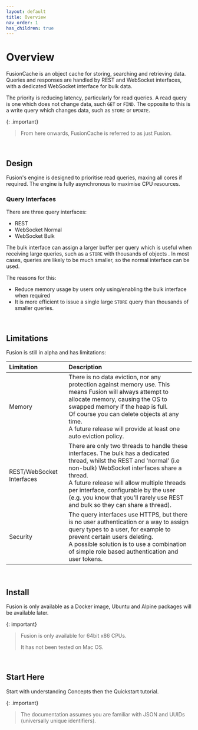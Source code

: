 ```yaml
---
layout: default
title: Overview
nav_order: 1
has_children: true
---
```



# Overview

FusionCache is an object cache for storing, searching and retrieving data. Queries and responses are handled by REST and WebSocket interfaces, with a dedicated WebSocket interface for bulk data.

The priority is reducing latency, particularly for read queries. A read query is one which does not change data, such `GET` or `FIND`. The opposite to this is a write query which changes data, such as `STORE` or `UPDATE`.

{: .important}

> From here onwards, FusionCache is referred to as just Fusion.

<br/>

## Design

Fusion's engine is designed to prioritise read queries, maxing all cores if required. The engine is fully asynchronous to maximise CPU resources. 

### Query Interfaces
There are three query interfaces:

- REST
- WebSocket Normal
- WebSocket Bulk

The bulk interface can assign a larger buffer per query which is useful when receiving large queries, such as a `STORE` with thousands of objects . In most cases, queries are likely to be much smaller, so the normal interface can be used.

The reasons for this:
- Reduce memory usage by users only using/enabling the bulk interface when required
- It is more efficient to issue a single large `STORE` query than thousands of smaller queries.

<br/>


## Limitations
Fusion is still in alpha and has limitations:


| Limitation            | Description               |
|:----------------------|:--------------------------|
|Memory | There is no data eviction, nor any protection against memory use. This means Fusion will always attempt to allocate memory, causing the OS to swapped memory if the heap is full. <br/> Of course you can delete objects at any time.<br/> A future release will provide at least one auto eviction policy. |
|REST/WebSocket Interfaces| There are only two threads to handle these interfaces. The bulk has a dedicated thread, whilst the REST and 'normal' (i.e non-bulk) WebSocket interfaces share a thread.<br/> A future release will allow multiple threads per interface, configurable by the user (e.g. you know that you'll rarely use REST and bulk so they can share a thread).|
|Security| The query interfaces use HTTPS, but there is no user authentication or a way to assign query types to a user, for example to prevent certain users deleting.<br/>A possible solution is to use a combination of simple role based authentication and user tokens.

<br/>


## Install
Fusion is only available as a Docker image, Ubuntu and Alpine packages will be available later.


{: important}
> Fusion is only available for 64bit x86 CPUs.
>
> It has not been tested on Mac OS.


<br/>

## Start Here
Start with understanding Concepts then the Quickstart tutorial.

{: .important}
> The documentation assumes you are familiar with JSON and UUIDs (universally unique identifiers).

